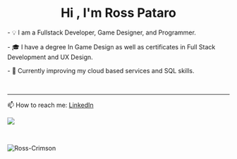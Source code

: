<h1 align="center"><b>Hi , I'm Ross Pataro </b></h1> <!--<img src="https://media.giphy.com/media/hvRJCLFzcasrR4ia7z/giphy.gif" width="35">-->

<p>- &#128161; I am a Fullstack Developer, Game Designer, and Programmer.</p>
<p>- &#127891; I have a degree In Game Design as well as certificates in Full Stack Development and UX Design.</p>
<p>- &#127793; Currently improving my cloud based services and SQL skills.</p>

<br>
<hr>

<p>📫 How to reach me: <a href="https://www.linkedin.com/in/roswell-pataro/">LinkedIn</a></p>

<p>
  <a href="https://skillicons.dev">
    <img src="https://skillicons.dev/icons?i=cs,vscode,godot,unity,git,github,html,css,js,vue,bootstrap,postman,nodejs,figma,discord" />
  </a>
</p>

<br>

<p><img align="left" src="https://github-readme-stats.vercel.app/api/top-langs?username=Ross-Crimson&show_icons=true&theme=dark&locale=en&layout=compact" alt="Ross-Crimson" /></p>
<!--
**Ross-Crimson/Ross-Crimson** is a ✨ _special_ ✨ repository because its `README.md` (this file) appears on your GitHub profile.

Here are some ideas to get you started:

- 🔭 I’m currently working on ...
- 🌱 I’m currently learning ...
- 👯 I’m looking to collaborate on ...
- 🤔 I’m looking for help with ...
- 💬 Ask me about ...
- 📫 How to reach me: ...
- 😄 Pronouns: ...
- ⚡ Fun fact: ...
-->
